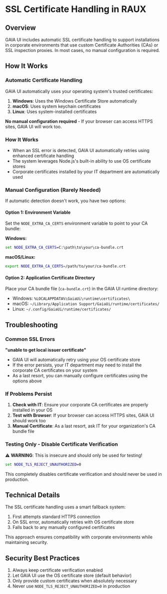 # SSL Certificate Handling in RAUX

## Overview

GAIA UI includes automatic SSL certificate handling to support installations in corporate environments that use custom Certificate Authorities (CAs) or SSL inspection proxies. In most cases, no manual configuration is required.

## How It Works

### Automatic Certificate Handling

GAIA UI automatically uses your operating system's trusted certificates:

1. **Windows**: Uses the Windows Certificate Store automatically
2. **macOS**: Uses system keychain certificates
3. **Linux**: Uses system-installed certificates

**No manual configuration required** - If your browser can access HTTPS sites, GAIA UI will work too.

### How It Works

- When an SSL error is detected, GAIA UI automatically retries using enhanced certificate handling
- The system leverages Node.js's built-in ability to use OS certificate stores
- Corporate certificates installed by your IT department are automatically used

### Manual Configuration (Rarely Needed)

If automatic detection doesn't work, you have two options:

#### Option 1: Environment Variable

Set the `NODE_EXTRA_CA_CERTS` environment variable to point to your CA bundle:

**Windows:**
```cmd
set NODE_EXTRA_CA_CERTS=C:\path\to\your\ca-bundle.crt
```

**macOS/Linux:**
```bash
export NODE_EXTRA_CA_CERTS=/path/to/your/ca-bundle.crt
```

#### Option 2: Application Certificate Directory

Place your CA bundle file (`ca-bundle.crt`) in the GAIA UI runtime directory:
- Windows: `%LOCALAPPDATA%\GaiaUi\runtime\certificates\`
- macOS: `~/Library/Application Support/GaiaUi/runtime/certificates/`
- Linux: `~/.config/GaiaUi/runtime/certificates/`

## Troubleshooting

### Common SSL Errors

**"unable to get local issuer certificate"**
- GAIA UI will automatically retry using your OS certificate store
- If the error persists, your IT department may need to install the corporate CA certificates on your system
- As a last resort, you can manually configure certificates using the options above

### If Problems Persist

1. **Check with IT**: Ensure your corporate CA certificates are properly installed in your OS
2. **Test with Browser**: If your browser can access HTTPS sites, GAIA UI should work too
3. **Manual Certificate**: As a last resort, ask IT for your organization's CA bundle file

### Testing Only - Disable Certificate Verification

⚠️ **WARNING**: This is insecure and should only be used for testing!

```cmd
set NODE_TLS_REJECT_UNAUTHORIZED=0
```

This completely disables certificate verification and should never be used in production.

## Technical Details

The SSL certificate handling uses a smart fallback system:

1. First attempts standard HTTPS connection
2. On SSL error, automatically retries with OS certificate store
3. Falls back to any manually configured certificates

This approach ensures compatibility with corporate environments while maintaining security.

## Security Best Practices

1. Always keep certificate verification enabled
2. Let GAIA UI use the OS certificate store (default behavior)
3. Only provide custom certificates when absolutely necessary
4. Never use `NODE_TLS_REJECT_UNAUTHORIZED=0` in production